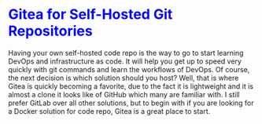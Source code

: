 <h1 style="color:blue;">Gitea for Self-Hosted Git Repositories</h1>

Having your own self-hosted code repo is the way to go to start learning DevOps and infrastructure as code. It will help you get up to speed very quickly with git commands and learn the workflows of DevOps. Of course, the next decision is which solution should you host? Well, that is where Gitea is quickly becoming a favorite, due to the fact it is lightweight and it is almost a clone it looks like of GitHub which many are familiar with. I still prefer GitLab over all other solutions, but to begin with if you are looking for a Docker solution for code repo, Gitea is a great place to start.
